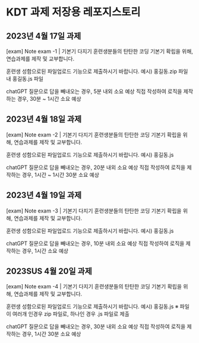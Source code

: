 # KDT 과제 저장용 레포지스토리
## 2023년 4월 17일 과제
[exam] Note exam -1 | 기본기 다지기
훈련생분들의 탄탄한 코딩 기본기 확립을 위해, 연습과제를 제작 및 교부합니다.

훈련생 성함으로된 파일업로드 기능으로 제출하시기 바랍니다.
예시) 홍길동.zip 파일 내 홍길동.js 파일

chatGPT 질문으로 답을 빼내오는 경우,  5분 내외 소요 예상
직접 작성하여 로직을 제작하는 경우, 30분 ~ 1시간 소요 예상
## 2023년 4월 18일 과제
[exam] Note exam -2 | 기본기 다지기
훈련생분들의 탄탄한 코딩 기본기 확립을 위해, 연습과제를 제작 및 교부합니다.

훈련생 성함으로된 파일업로드 기능으로 제출하시기 바랍니다.
예시) 홍길동.js

chatGPT 질문으로 답을 빼내오는 경우,  20분 내외 소요 예상
직접 작성하여 로직을 제작하는 경우, 1시간 ~ 1시간 30분 소요 예상
## 2023년 4월 19일 과제
[exam] Note exam -3 | 기본기 다지기
훈련생분들의 탄탄한 코딩 기본기 확립을 위해, 연습과제를 제작 및 교부합니다.

훈련생 성함으로된 파일업로드 기능으로 제출하시기 바랍니다.
예시) 홍길동.js

chatGPT 질문으로 답을 빼내오는 경우,  10분 내외 소요 예상
직접 작성하여 로직을 제작하는 경우, 1시간 소요 예상
## 2023SUS 4월 20일 과제
[exam] Note exam -4 | 기본기 다지기
훈련생분들의 탄탄한 코딩 기본기 확립을 위해, 연습과제를 제작 및 교부합니다.

훈련생 성함으로된 파일업로드 기능으로 제출하시기 바랍니다.
예시) 홍길동.js 
※ 파일이 여러개 인경우 zip 파일로, 하나인 경우 .js 파일로 제출

chatGPT 질문으로 답을 빼내오는 경우,  30분 내외 소요 예상
직접 작성하여 로직을 제작하는 경우, 1시간 30분 소요 예상